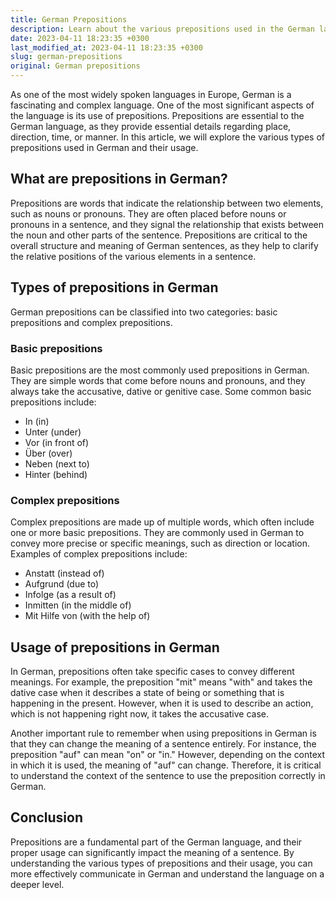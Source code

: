 ```yaml
---
title: German Prepositions
description: Learn about the various prepositions used in the German language and their usage.
date: 2023-04-11 18:23:35 +0300
last_modified_at: 2023-04-11 18:23:35 +0300
slug: german-prepositions
original: German prepositions
---
```

As one of the most widely spoken languages in Europe, German is a fascinating and complex language. One of the most significant aspects of the language is its use of prepositions. Prepositions are essential to the German language, as they provide essential details regarding place, direction, time, or manner. In this article, we will explore the various types of prepositions used in German and their usage.

## What are prepositions in German?

Prepositions are words that indicate the relationship between two elements, such as nouns or pronouns. They are often placed before nouns or pronouns in a sentence, and they signal the relationship that exists between the noun and other parts of the sentence. Prepositions are critical to the overall structure and meaning of German sentences, as they help to clarify the relative positions of the various elements in a sentence.

## Types of prepositions in German

German prepositions can be classified into two categories: basic prepositions and complex prepositions.

### Basic prepositions

Basic prepositions are the most commonly used prepositions in German. They are simple words that come before nouns and pronouns, and they always take the accusative, dative or genitive case. Some common basic prepositions include:

- In (in)
- Unter (under)
- Vor (in front of)
- Über (over)
- Neben (next to)
- Hinter (behind)

### Complex prepositions

Complex prepositions are made up of multiple words, which often include one or more basic prepositions. They are commonly used in German to convey more precise or specific meanings, such as direction or location. Examples of complex prepositions include:

- Anstatt (instead of)
- Aufgrund (due to)
- Infolge (as a result of)
- Inmitten (in the middle of)
- Mit Hilfe von (with the help of)

## Usage of prepositions in German

In German, prepositions often take specific cases to convey different meanings. For example, the preposition "mit" means "with" and takes the dative case when it describes a state of being or something that is happening in the present. However, when it is used to describe an action, which is not happening right now, it takes the accusative case.

Another important rule to remember when using prepositions in German is that they can change the meaning of a sentence entirely. For instance, the preposition "auf" can mean "on" or "in." However, depending on the context in which it is used, the meaning of "auf" can change. Therefore, it is critical to understand the context of the sentence to use the preposition correctly in German.

## Conclusion

Prepositions are a fundamental part of the German language, and their proper usage can significantly impact the meaning of a sentence. By understanding the various types of prepositions and their usage, you can more effectively communicate in German and understand the language on a deeper level.